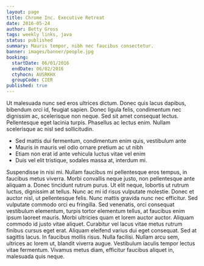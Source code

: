 ```yaml
---
layout: page
title: Chrome Inc. Executive Retreat
date: 2016-05-24
author: Betty Gross
tags: weekly links, java
status: published
summary: Mauris tempor, nibh nec faucibus consectetur.
banner: images/banner/people.jpg
booking:
  startDate: 06/01/2016
  endDate: 06/02/2016
  ctyhocn: AUSRKHX
  groupCode: CIER
published: true
---
```

Ut malesuada nunc sed eros ultrices dictum. Donec quis lacus dapibus, bibendum orci id, feugiat sapien. Donec ligula felis, condimentum nec dignissim ac, scelerisque non neque. Sed sit amet consequat lectus. Pellentesque eget lacinia turpis. Phasellus ac lectus enim. Nullam scelerisque ac nisl sed sollicitudin.

* Sed mattis dui fermentum, condimentum enim quis, vestibulum ante
* Mauris in mauris vel odio ornare pretium ac ut nibh
* Etiam non erat id ante vehicula luctus vitae vel enim
* Duis vel elit tristique, sodales massa at, interdum mi.

Suspendisse in nisi mi. Nullam faucibus mi pellentesque eros tempus, in faucibus metus viverra. Morbi convallis neque justo, non pellentesque ante aliquam a. Donec tincidunt rutrum purus. Ut elit neque, lobortis ut rutrum luctus, dignissim at tellus. Nunc ac mi id risus vulputate molestie. Donec et auctor nisl, ut pellentesque felis. Nunc mattis gravida nunc nec efficitur. Sed vulputate commodo orci eu fringilla. Sed venenatis, orci consequat vestibulum elementum, turpis tortor elementum tellus, at faucibus enim ipsum laoreet mauris. Morbi ultricies quam et lorem auctor auctor. Aliquam commodo id justo vitae aliquet.
Curabitur vel lacus vitae metus rutrum finibus cursus eget erat. Aliquam eleifend varius dui eget consequat. Sed at sagittis lacus. In faucibus mollis risus. Nulla facilisi. Nullam arcu sem, ultrices ac lorem ut, blandit viverra augue. Vestibulum iaculis tempor lectus vitae fermentum. Vivamus metus diam, efficitur faucibus aliquet in, malesuada quis neque.
